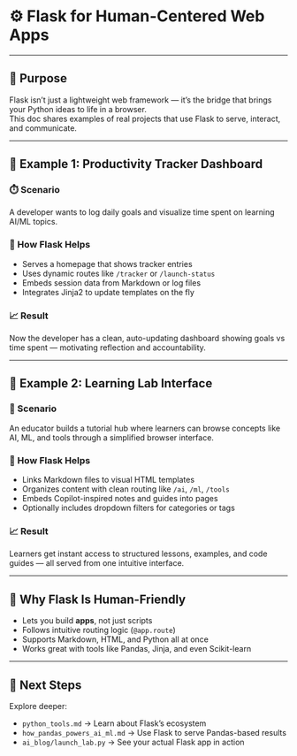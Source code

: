 # ⚙️ Flask for Human-Centered Web Apps

---

## 📌 Purpose

Flask isn’t just a lightweight web framework — it’s the bridge that brings your Python ideas to life in a browser.  
This doc shares examples of real projects that use Flask to serve, interact, and communicate.

---

## 🧩 Example 1: Productivity Tracker Dashboard

### ⏱️ Scenario  
A developer wants to log daily goals and visualize time spent on learning AI/ML topics.

### 🔧 How Flask Helps  
- Serves a homepage that shows tracker entries  
- Uses dynamic routes like `/tracker` or `/launch-status`  
- Embeds session data from Markdown or log files  
- Integrates Jinja2 to update templates on the fly

### 📈 Result  
Now the developer has a clean, auto-updating dashboard showing goals vs time spent — motivating reflection and accountability.

---

## 🧩 Example 2: Learning Lab Interface

### 🧪 Scenario  
An educator builds a tutorial hub where learners can browse concepts like AI, ML, and tools through a simplified browser interface.

### 🔧 How Flask Helps  
- Links Markdown files to visual HTML templates  
- Organizes content with clean routing like `/ai`, `/ml`, `/tools`  
- Embeds Copilot-inspired notes and guides into pages  
- Optionally includes dropdown filters for categories or tags

### 📈 Result  
Learners get instant access to structured lessons, examples, and code guides — all served from one intuitive interface.

---

## 🧠 Why Flask Is Human-Friendly

- Lets you build **apps**, not just scripts  
- Follows intuitive routing logic (`@app.route`)  
- Supports Markdown, HTML, and Python all at once  
- Works great with tools like Pandas, Jinja, and even Scikit-learn

---

## 🔄 Next Steps

Explore deeper:
- `python_tools.md` → Learn about Flask’s ecosystem  
- `how_pandas_powers_ai_ml.md` → Use Flask to serve Pandas-based results  
- `ai_blog/launch_lab.py` → See your actual Flask app in action  
